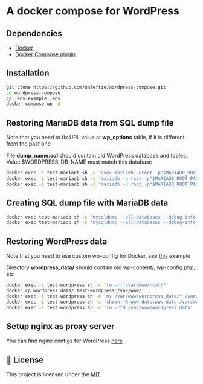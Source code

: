 # A docker compose for WordPress

## Dependencies

- [Docker](https://docs.docker.com/get-docker/)
- [Docker Compose plugin](https://docs.docker.com/compose/install/linux/)

## Installation

```bash
git clone https://github.com/unleftie/wordpress-compose.git
cd wordpress-compose
cp .env.example .env
docker compose up -d
```

## Restoring MariaDB data from SQL dump file

Note that you need to fix URL value at **wp_options** table, if it is different from the past one

File **dump_name.sql** should contain old WordPress database and tables. Value $WORDPRESS_DB_NAME must match this database

```bash
docker exec -i test-mariadb sh -c 'exec mariadb -uroot -p"$MARIADB_ROOT_PASSWORD"' < dump_name.sql
docker exec -i test-mariadb sh -c 'mariadb -u root -p"$MARIADB_ROOT_PASSWORD" -D $MARIADB_DATABASE -e "GRANT ALL PRIVILEGES ON $MARIADB_DATABASE.* TO $MARIADB_USER;"'
docker exec -i test-mariadb sh -c 'mariadb -u root -p"$MARIADB_ROOT_PASSWORD" -D $MARIADB_DATABASE -e "FLUSH PRIVILEGES;"'
```

## Creating SQL dump file with MariaDB data

```bash
docker exec test-mariadb sh -c 'mysqldump --all-databases --debug-info -u root -p"$MARIADB_ROOT_PASSWORD"' > dump_name.sql
docker exec test-mariadb sh -c 'mysqldump --all-databases --debug-info -u root -p"$MARIADB_ROOT_PASSWORD" | gzip' > dump_name_$(date +%H-%M_%m-%d-%y).sql.gz
```

## Restoring WordPress data

Note that you need to use custom wp-config for Docker, see [this](https://github.com/docker-library/wordpress/blob/master/wp-config-docker.php) example

Directory **wordpress_data/** should contain old wp-content/, wp-config.php, etc

```bash
docker exec -i test-wordpress sh -c 'rm -rf /var/www/html/*'
docker cp wordpress_data/ test-wordpress:/var/www/
docker exec -i test-wordpress sh -c 'mv /var/www/wordpress_data/* /var/www/html'
docker exec -i test-wordpress sh -c 'chown -R www-data:www-data /var/www/html'
docker exec -i test-wordpress sh -c 'rm -rfd /var/www/wordpress_data'
```

## Setup nginx as proxy server

You can find nginx configs for WordPress [here](https://www.digitalocean.com/community/tools/nginx?domains.0.php.wordPressRules=true)

## 📝 License

This project is licensed under the [MIT](LICENSE).
